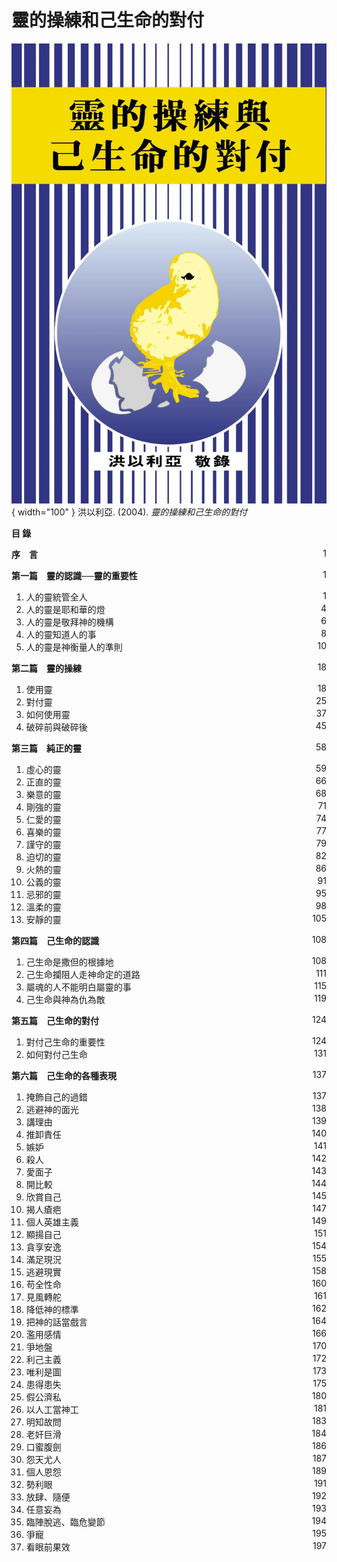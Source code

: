 # 靈的操練和己生命的對付
![](../images/cover/靈的操練與己生命的對付.webp){ width="100" }
洪以利亞. (2004). *靈的操練和己生命的對付*

**目 錄** 

**序　言** <span style="float: right;">1 </span>

**第一篇　靈的認識──靈的重要性** <span style="float: right;">1 </span>

1. 人的靈統管全人 <span style="float: right;">1 </span>
1. 人的靈是耶和華的燈 <span style="float: right;">4 </span>
1. 人的靈是敬拜神的機構 <span style="float: right;">6 </span>
1. 人的靈知道人的事 <span style="float: right;">8 </span>
1. 人的靈是神衡量人的準則 <span style="float: right;">10 </span>

**第二篇　靈的操練** <span style="float: right;">18</span>

1. 使用靈 <span style="float: right;">18 </span>
1. 對付靈 <span style="float: right;">25 </span>
1. 如何使用靈 <span style="float: right;">37 </span>
1. 破碎前與破碎後 <span style="float: right;">45 </span>

**第三篇　純正的靈** <span style="float: right;">58 </span>

1. 虛心的靈 <span style="float: right;">59 </span>
1. 正直的靈 <span style="float: right;">66 </span>
1. 樂意的靈 <span style="float: right;">68 </span>
1. 剛強的靈 <span style="float: right;">71 </span>
1. 仁愛的靈 <span style="float: right;">74 </span>
1. 喜樂的靈 <span style="float: right;">77 </span>
1. 謹守的靈 <span style="float: right;">79 </span>
1. 迫切的靈 <span style="float: right;">82 </span>
1. 火熱的靈 <span style="float: right;">86 </span>
1. 公義的靈 <span style="float: right;">91 </span>
1. 忌邪的靈 <span style="float: right;">95 </span>
1. 溫柔的靈 <span style="float: right;">98 </span>
1. 安靜的靈 <span style="float: right;">105 </span>

**第四篇　己生命的認識** <span style="float: right;">108 </span>

1. 己生命是撒但的根據地 <span style="float: right;">108 </span>
1. 己生命攔阻人走神命定的道路 <span style="float: right;">111 </span>
1. 屬魂的人不能明白屬靈的事 <span style="float: right;">115 </span>
1. 己生命與神為仇為敵 <span style="float: right;">119 </span>

**第五篇　己生命的對付** <span style="float: right;">124 </span>

1. 對付己生命的重要性 <span style="float: right;">124 </span>
1. 如何對付己生命 <span style="float: right;">131 </span>

**第六篇　己生命的各種表現** <span style="float: right;">137 </span>

1. 掩飾自己的過錯 <span style="float: right;">137 </span>
1. 逃避神的面光 <span style="float: right;">138 </span>
1. 講理由 <span style="float: right;">139 </span>
1. 推卸責任 <span style="float: right;">140 </span>
1. 嫉妒 <span style="float: right;">141 </span>
1. 殺人 <span style="float: right;">142 </span>
1. 愛面子 <span style="float: right;">143 </span>
1. 開比較 <span style="float: right;">144 </span>
1. 欣賞自己 <span style="float: right;">145 </span>
1. 揭人瘡疤 <span style="float: right;">147 </span>
1. 個人英雄主義 <span style="float: right;">149 </span>
1. 顯揚自己 <span style="float: right;">151 </span>
1. 貪享安逸 <span style="float: right;">154 </span>
1. 滿足現況 <span style="float: right;">155 </span>
1. 逃避現實 <span style="float: right;">158 </span>
1. 苟全性命 <span style="float: right;">160 </span>
1. 見風轉舵 <span style="float: right;">161 </span>
1. 降低神的標準 <span style="float: right;">162 </span>
1. 把神的話當戲言 <span style="float: right;">164 </span>
1. 濫用感情 <span style="float: right;">166 </span>
1. 爭地盤 <span style="float: right;">170 </span>
1. 利己主義 <span style="float: right;">172 </span>
1. 唯利是圖 <span style="float: right;">173 </span>
1. 患得患失 <span style="float: right;">175 </span>
1. 假公濟私 <span style="float: right;">180 </span>
1. 以人工當神工 <span style="float: right;">181 </span>
1. 明知故問 <span style="float: right;">183 </span>
1. 老奸巨滑 <span style="float: right;">184 </span>
1. 口蜜腹劍 <span style="float: right;">186 </span>
1. 怨天尤人 <span style="float: right;">187 </span>
1. 個人恩怨 <span style="float: right;">189 </span>
1. 勢利眼 <span style="float: right;">191 </span>
1. 放肆、隨便 <span style="float: right;">192 </span>
1. 任意妄為 <span style="float: right;">193 </span>
1. 臨陣脫逃、臨危變節 <span style="float: right;">194 </span>
1. 爭寵 <span style="float: right;">195 </span>
1. 看眼前果效 <span style="float: right;">197 </span>
